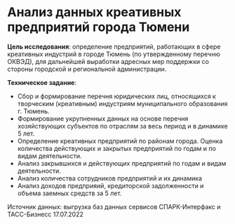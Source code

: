 # Анализ данных креативных предприятий города Тюмени

**Цель исследования**: определение предприятий, работающих в сфере креативных индустрий в городе Тюмень (по утвержденному перечню ОКВЭД), для дальнейшей выработки адресных мер поддержки со стороны городской и региональной администрации.  

**Техническое задание**:

- Сбор и формирование перечня юридических лиц, относящихся к творческим (креативным) индустриям муниципального образования г. Тюмень.
- Формирование укрупненных данных на основе перечня хозяйствующих субъектов по отраслям за весь период и в динамике 5 лет. 
- Определение креативных предприятий по районам города. Оценка количества действующих и закрытых предприятий по годам и по видам деятельности. 
- Анализ закрывшихся и действующих предприятий по годам и видам деятельности.
- Анализ количества сотрудников предприятий и их динамика
- Анализ доходов предприяий, кредиторской задолженности и объема заемных средств за 5 лет.

Источник данных: выгрузка баз данных сервисов СПАРК-Интерфакс и ТАСС-Бизнесс 17.07.2022
